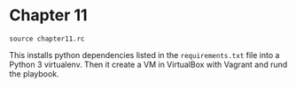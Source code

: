 # Chapter 11


```
source chapter11.rc
```

This installs python dependencies listed in the `requirements.txt` file into a Python 3 virtualenv. Then it create a VM in VirtualBox with Vagrant and rund the playbook.

